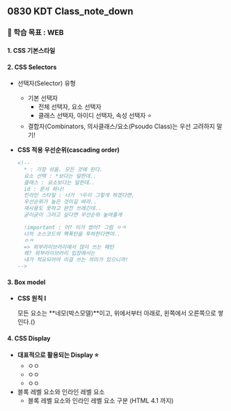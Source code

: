 ## 0830 KDT Class_note_down

### 🎯 학습 목표 : WEB

#### 1. CSS 기본스타일



#### 2. CSS Selectors

- 선택자(Selector) 유형

  - 기본 선택자
    - 전체 선택자, 요소 선택자
    - 클래스 선택자, 아이디 선택자, 속성 선택자 ⭐️
  - 결합자(Combinators, 의사클래스/요소(Psoudo Class)는 우선 고려하지 말기!

- **CSS 적용 우선순위(cascading order)**

  ```html
  <!--
    * : 가장 쉬움. 모든 것에 된다.
    요소 선택 : *보다는 덜한데..
    클래스 : 요소보다는 덜한데..
    id : 문서 하나!
    인라인 스타일 : 너가 ㄱ두이 그렇게 하겠다면,
    우선순위가 높은 것이길 바라..
    재사용도 못하고 완전 쓰레긴데..
    굳이굳이 그러고 싶다면 우선순위 높여줄게
  
    !important : 어? 이거 썼어? 그럼 ㅇㅋ
    너의 소스코드의 핵폭탄을 투하한다면야..
    ㅇㅋ
    => 외부라이브러리에서 많이 쓰는 패턴
    왜? 외부라이브러리 입장에서는
    내가 적요되어야 이걸 쓰는 의미가 있으니까!
  -->
  ```



#### 3. Box model

- **CSS 원칙 I**

  모든 요소는 **네모(박스모델)**이고, 위에서부터 아래로, 왼쪽에서 오른쪽으로 쌓인다.()



#### 4. CSS Display

- **대표적으로 활용되는 Display ⭐️**
  - ㅇㅇ
  - ㅇㅇ
  - ㅇㅇ
- 블록 레벨 요소와 인라인 레벨 요소
  - 블록 레벨 요소와 인라인 레벨 요소 구분 (HTML 4.1 까지)
